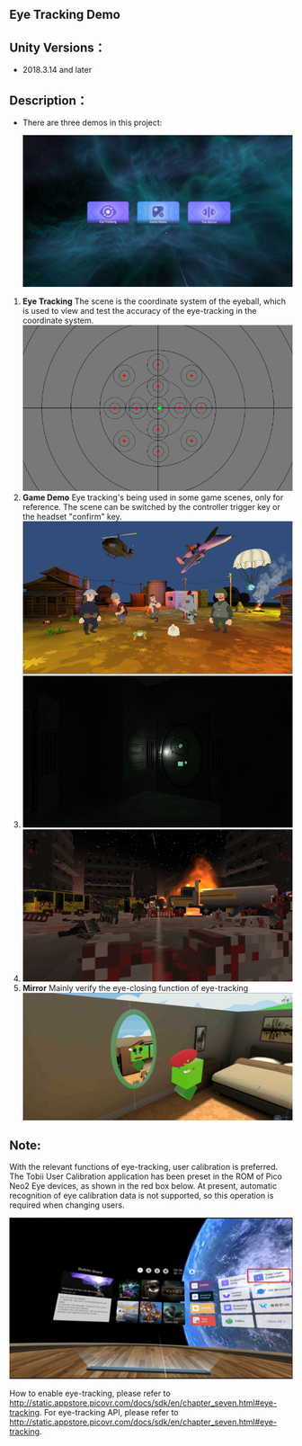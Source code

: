 ## Eye Tracking Demo

## Unity Versions：

   - 2018.3.14 and later

## Description：

   - There are three demos in this project:

     ![](./Screenshots/1.jpeg)

1.  **Eye Tracking**
The scene is the coordinate system of the eyeball, which is used to view and test the accuracy of the eye-tracking in the coordinate system.
![](Screenshots/2.png)
2. **Game Demo**
Eye tracking's being used in some game scenes, only for reference.
The scene can be switched by the controller trigger key or the headset "confirm" key.
![](Screenshots/3.png)
3.  ![](Screenshots/4.png)
4.  ![](Screenshots/5.png)
5.  **Mirror**
    Mainly verify the eye-closing function of eye-tracking
    ![](Screenshots/6.png)
##  Note:
With the relevant functions of eye-tracking, user calibration is preferred. The Tobii User Calibration application has been preset in the ROM of Pico Neo2 Eye devices, as shown in the red box below. At present, automatic recognition of eye calibration data is not supported, so this operation is required when changing users.

![](Screenshots/7.jpg)

How to enable eye-tracking, please refer to http://static.appstore.picovr.com/docs/sdk/en/chapter_seven.html#eye-tracking.
For eye-tracking API, please refer to http://static.appstore.picovr.com/docs/sdk/en/chapter_seven.html#eye-tracking.
